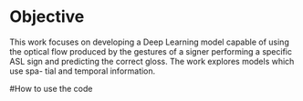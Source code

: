 # Objective
This work focuses on developing a Deep Learning model capable of using the optical flow produced by the gestures of a signer performing a specific ASL sign and predicting the correct gloss. The work explores models which use spa- tial and temporal information.

#How to use the code

